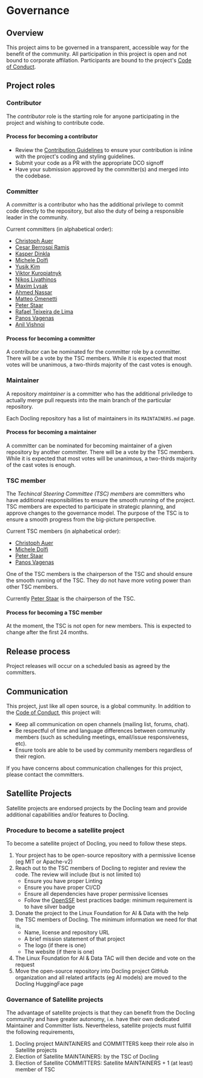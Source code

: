 # Governance

## Overview

This project aims to be governed in a transparent, accessible way for the benefit of the community. All participation in this project is open and not bound to corporate affilation. Participants are bound to the project's [Code of Conduct](./CODE_OF_CONDUCT.md).

## Project roles

### Contributor

The *contributor* role is the starting role for anyone participating in the project and wishing to contribute code.

#### Process for becoming a contributor

* Review the [Contribution Guidelines](./CONTRIBUTING.md) to ensure your contribution is inline with the project's coding and styling guidelines.
* Submit your code as a PR with the appropriate DCO signoff
* Have your submission approved by the committer(s) and merged into the codebase.

### Committer

A *committer* is a contributor who has the additional privilege to commit code directly to the repository, but also the duty of being a responsible leader in the community.

Current committers (in alphabetical order):

- [Christoph Auer](https://github.com/cau-git)
- [Cesar Berrospi Ramis](https://github.com/ceberam)
- [Kasper Dinkla](https://github.com/kdinkla)
- [Michele Dolfi](https://github.com/dolfim-ibm)
- [Yusik Kim](https://github.com/kmyusk)
- [Viktor Kuropiatnyk](https://github.com/vku-ibm)
- [Nikos Livathinos](https://github.com/nikos-livathinos)
- [Maxim Lysak](https://github.com/maxmnemonic)
- [Ahmed Nassar](https://github.com/nassarofficial)
- [Matteo Omenetti](https://github.com/Matteo-Omenetti)
- [Peter Staar](https://github.com/PeterStaar-IBM)
- [Rafael Teixeira de Lima](https://github.com/rateixei)
- [Panos Vagenas](https://github.com/vagenas)
- [Anil Vishnoi](https://github.com/vishnoianil)

#### Process for becoming a committer

A contributor can be nominated for the committer role by a committer. There will be a vote by the TSC members. While it is expected that most votes will be unanimous, a two-thirds majority of the cast votes is enough.

### Maintainer

A repository *maintainer* is a committer who has the additional priviledge to actually merge pull requests into the main branch of the particular repository.

Each Docling repository has a list of maintainers in its `MAINTAINERS.md` page.

#### Process for becoming a maintainer

A committer can be nominated for becoming maintainer of a given repository by another committer. There will be a vote by the TSC members. While it is expected that most votes will be unanimous, a two-thirds majority of the cast votes is enough.

### TSC member

The *Techincal Steering Committee (TSC) members* are committers who have additional responsibilities to ensure the smooth running of the project. TSC members are expected to participate in strategic planning, and approve changes to the governance model. The purpose of the TSC is to ensure a smooth progress from the big-picture perspective.

Current TSC members (in alphabetical order):

- [Christoph Auer](https://github.com/cau-git)
- [Michele Dolfi](https://github.com/dolfim-ibm)
- [Peter Staar](https://github.com/PeterStaar-IBM)
- [Panos Vagenas](https://github.com/vagenas)

One of the TSC members is the chairperson of the TSC and should ensure the smooth running of the TSC. They do not have more voting power than other TSC members.

Currently [Peter Staar](https://github.com/PeterStaar-IBM) is the chairperson of the TSC.

#### Process for becoming a TSC member

At the moment, the TSC is not open for new members. This is expected to change after the first 24 months.

## Release process

Project releases will occur on a scheduled basis as agreed by the committers.

## Communication

This project, just like all open source, is a global community. In addition to the [Code of Conduct](./CODE_OF_CONDUCT.md), this project will:

* Keep all communication on open channels (mailing list, forums, chat).
* Be respectful of time and language differences between community members (such as scheduling meetings, email/issue responsiveness, etc).
* Ensure tools are able to be used by community members regardless of their region.

If you have concerns about communication challenges for this project, please contact the committers.

## Satellite Projects

Satellite projects are endorsed projects by the Docling team and provide additional capabilities and/or features to Docling.

### Procedure to become a satellite project

To become a satellite project of Docling, you need to follow these steps.

1. Your project has to be open-source repository with a permissive license (eg MIT or Apache-v2)
2. Reach out to the TSC members of Docling to register and review the code. The review will include (but is not limited to)
    - Ensure you have proper Linting
    - Ensure you have proper CI/CD
    - Ensure all dependencies have proper permissive licenses
    - Follow the [OpenSSF](https://www.bestpractices.dev/en) best practices badge: minimum requirement is to have silver badge
3. Donate the project to the Linux Foundation for AI & Data with the help the TSC members of Docling. The minimum information we need for that is,
    - Name, license and repository URL
    - A brief mission statement of that project
    - The logo (if there is one)
    - The website (if there is one)
4. The Linux Foundation for AI & Data TAC will then decide and vote on the request
5. Move the open-source repository into Docling project GitHub organization and all related artifacts (eg AI models) are moved to the Docling HuggingFace page

### Governance of Satellite projects

The advantage of satellite projects is that they can benefit from the Docling community and have greater autonomy, i.e. have their own dedicated Maintainer and Committer lists. Nevertheless, satellite projects must fullfill the following requirements,

1. Docling project MAINTAINERS and COMMITTERS keep their role also in Satellite projects
2. Election of Satellite MAINTAINERS: by the TSC of Docling
3. Election of Satellite COMMITTERS: Satellite MAINTAINERS + 1 (at least) member of TSC
